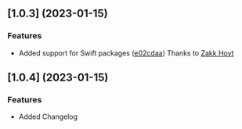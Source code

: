 ## [1.0.3] (2023-01-15)

### Features

* Added support for Swift packages ([e02cdaa](https://github.com/honcon/open-xcode-project/pull/1/commits/e02cdaad8de8a499d30f76ad7c852d4473aeaff8)) Thanks to [Zakk Hoyt](https://github.com/zakkhoyt)

## [1.0.4] (2023-01-15)

### Features

* Added Changelog